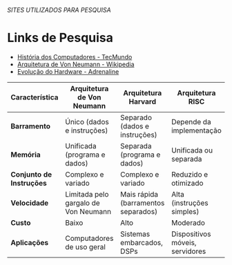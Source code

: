 *SITES UTILIZADOS PARA PESQUISA*

# Links de Pesquisa
- [História dos Computadores - TecMundo](https://www.tecmundo.com.br/mac-os-x/1697-a-historia-dos-computadores-e-da-computacao.htm)  
- [Arquitetura de Von Neumann - Wikipedia](https://pt.wikipedia.org/wiki/Arquitetura_de_Von_Neumann)  
- [Evolução do Hardware - Adrenaline](https://adrenaline.com.br)  


| Característica          | Arquitetura de Von Neumann       | Arquitetura Harvard            | Arquitetura RISC               |
|-------------------------|----------------------------------|--------------------------------|--------------------------------|
| **Barramento**          | Único (dados e instruções)      | Separado (dados e instruções)  | Depende da implementação       |
| **Memória**             | Unificada (programa e dados)    | Separada (programa e dados)    | Unificada ou separada          |
| **Conjunto de Instruções** | Complexo e variado             | Complexo e variado             | Reduzido e otimizado           |
| **Velocidade**          | Limitada pelo gargalo de Von Neumann | Mais rápida (barramentos separados) | Alta (instruções simples)      |
| **Custo**               | Baixo                           | Alto                           | Moderado                       |
| **Aplicações**          | Computadores de uso geral       | Sistemas embarcados, DSPs      | Dispositivos móveis, servidores|











